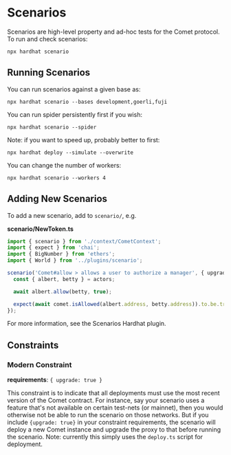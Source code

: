# Scenarios

Scenarios are high-level property and ad-hoc tests for the Comet protocol. To run and check scenarios:

`npx hardhat scenario`

## Running Scenarios

You can run scenarios against a given base as:

`npx hardhat scenario --bases development,goerli,fuji`

You can run spider persistently first if you wish:

`npx hardhat scenario --spider`

Note: if you want to speed up, probably better to first:

`npx hardhat deploy --simulate --overwrite`

You can change the number of workers:

`npx hardhat scenario --workers 4`

## Adding New Scenarios

To add a new scenario, add to `scenario/`, e.g.

**scenario/NewToken.ts**

```ts
import { scenario } from './context/CometContext';
import { expect } from 'chai';
import { BigNumber } from 'ethers';
import { World } from '../plugins/scenario';

scenario('Comet#allow > allows a user to authorize a manager', { upgrade: true }, async ({ comet, actors }) => {
  const { albert, betty } = actors;

  await albert.allow(betty, true);

  expect(await comet.isAllowed(albert.address, betty.address)).to.be.true;
});
```

For more information, see the Scenarios Hardhat plugin.

## Constraints

### Modern Constraint

**requirements**: `{ upgrade: true }`

This constraint is to indicate that all deployments must use the most recent version of the Comet contract. For instance, say your scenario uses a feature that's not available on certain test-nets (or mainnet), then you would otherwise not be able to run the scenario on those networks. But if you include `{upgrade: true}` in your constraint requirements, the scenario will deploy a new Comet instance and upgrade the proxy to that before running the scenario. Note: currently this simply uses the `deploy.ts` script for deployment.
